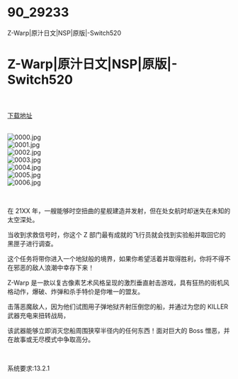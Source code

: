 # 90_29233
Z-Warp|原汁日文|NSP|原版|-Switch520
# Z-Warp|原汁日文|NSP|原版|-Switch520
 <br/></br>
[下载地址](https://www.switch520.cc/article/29233 "下载地址")
<br/></br>

<p><img title="0000.jpg" src="https://www.switch520.cc/muke_img/2022_04_07_f5780d00c104b.jpg" alt="0000.jpg"><br>
<img title="0001.jpg" src="https://www.switch520.cc/muke_img/2022_04_07_f84cc9932ca2c.jpg" alt="0001.jpg"><br>
<img title="0002.jpg" src="https://www.switch520.cc/muke_img/2022_04_07_8e0fe2e28600e.jpg" alt="0002.jpg"><br>
<img title="0003.jpg" src="https://www.switch520.cc/muke_img/2022_04_07_8a38ef3f8c4ca.jpg" alt="0003.jpg"><br>
<img title="0004.jpg" src="https://www.switch520.cc/muke_img/2022_04_07_b4a5575a37afc.jpg" alt="0004.jpg"><br>
<img title="0005.jpg" src="https://www.switch520.cc/muke_img/2022_04_07_bd7351ba1b34e.jpg" alt="0005.jpg"><br>
<img title="0006.jpg" src="https://www.switch520.cc/muke_img/2022_04_07_cb4c3c2f1a0c8.jpg" alt="0006.jpg"></p>
<p>&nbsp;</p>
<p>在 21XX 年，一艘能够时空扭曲的星舰建造并发射，但在处女航时却迷失在未知的太空深处。</p>
<p>当收到求救信号时，你这个 Z 部门最有成就的飞行员就会找到实验船并取回它的黑匣子进行调查。</p>
<p>这个任务将带你进入一个地狱般的境界，如果你希望活着并取得胜利，你将不得不在邪恶的敌人浪潮中幸存下来！</p>
<p>Z-Warp 是一款以复古像素艺术风格呈现的激烈垂直射击游戏，具有狂热的街机风格动作，爆破、炸弹和杀手特价是你唯一的盟友。</p>
<p>击落恶魔敌人，因为他们试图用子弹地狱齐射压倒您的船，并通过为您的 KILLER 武器充电来扭转战局，</p>
<p>该武器能够立即消灭您船周围狭窄半径内的任何东西！面对巨大的 Boss 憎恶，并在故事或无尽模式中争取高分。</p>
<p>&nbsp;</p>
<p>系统要求:13.2.1</p>



<p>&nbsp;</p>

